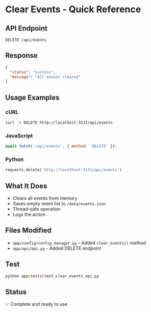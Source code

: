 # Clear Events - Quick Reference

## API Endpoint
```
DELETE /api/events
```

## Response
```json
{
  "status": "success",
  "message": "All events cleared"
}
```

## Usage Examples

### cURL
```bash
curl -X DELETE http://localhost:3131/api/events
```

### JavaScript
```javascript
await fetch('/api/events', { method: 'DELETE' });
```

### Python
```python
requests.delete('http://localhost:3131/api/events')
```

## What It Does
- Clears all events from memory
- Saves empty event list to `/data/events.json`
- Thread-safe operation
- Logs the action

## Files Modified
- `app/config/config_manager.py` - Added `clear_events()` method
- `app/api/api.py` - Added DELETE endpoint

## Test
```bash
python app\tests\test_clear_events_api.py
```

## Status
✅ Complete and ready to use

